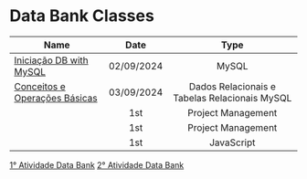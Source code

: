 # Data Bank Classes 

| Name    | Date          | Type     | 
| --------|:-------------:| :-----:  | 
| [Iniciação DB with MySQL](https://github.com/luanvfm/Code-Notebook/blob/main/Data_Bank_I/Aula1.md) | 02/09/2024     | MySQL     |
| [Conceitos e Operações Básicas](https://github.com/luanvfm/Code-Notebook/blob/main/Data%20Bank%20I/Aula2.md)   | 03/09/2024    | Dados Relacionais e Tabelas Relacionais MySQL      |
| []()    | 1st     | Project Management |
| []()    | 1st     | Project Management |
| []()      | 1st     | JavaScript |

[1° Atividade Data Bank](https://github.com/luanvfm/Code-Notebook/blob/main/Data_Bank_I/atividadebd.sql)
[2° Atividade Data Bank](https://github.com/luanvfm/Code-Notebook/blob/main/Data_Bank_I/atividade2.sql)
